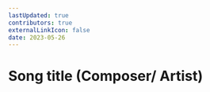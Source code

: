 ```yaml
---
lastUpdated: true
contributors: true
externalLinkIcon: false
date: 2023-05-26
---
```

# Song title (Composer/ Artist)